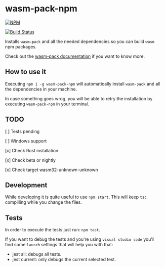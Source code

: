 # wasm-pack-npm

[![NPM](https://nodei.co/npm/wasm-pack-npm.png)](https://nodei.co/npm/wasm-pack-npm/)

[![Build Status](https://travis-ci.org/robertohuertasm/wasm-pack-npm.svg?branch=master)](https://travis-ci.org/robertohuertasm/wasm-pack-npm)

Installs `wasm-pack` and all the needed dependencies so you can build `wasm` npm packages.

Check out the [wasm-pack documentation](https://rustwasm.github.io/wasm-pack/book/) if you want to know more.

## How to use it

Executing `npm i -g wasm-pack-npm` will automatically install `wasm-pack` and all the dependencies in your machine.

In case something goes wrog, you will be able to retry the installation by executing `wasm-pack-npm` in your terminal.

## TODO

[ ] Tests pending

[ ] Windows support

[x] Check Rust installation

[x] Check beta or nightly

[x] Check target wasm32-unknown-unknown

## Development

While developing it is quite useful to use `npm start`. This will keep `tsc` compilling while you change the files.

## Tests

In order to execute the tests just run: `npm test`.

If you want to debug the tests and you're using `visual studio code` you'll find some `launch` settings that will help you with that:

- jest all: debugs all tests.
- jest current: only debugs the current selected test.
